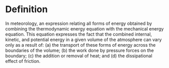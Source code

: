 # Definition

In meteorology, an expression relating all forms of energy obtained by
combining the thermodynamic energy equation with the mechanical energy
equation. This equation expresses the fact that the combined internal,
kinetic, and potential energy in a given volume of the atmosphere can
vary only as a result of: (a) the transport of these forms of energy
across the boundaries of the volume; (b) the work done by pressure
forces on the boundary; (c) the addition or removal of heat; and (d) the
dissipational effect of friction.

